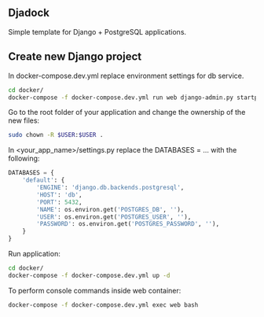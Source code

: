 ## Djadock
Simple template for Django + PostgreSQL applications.

## Create new Django project
In docker-compose.dev.yml replace environment settings for db service.

```bash
cd docker/
docker-compose -f docker-compose.dev.yml run web django-admin.py startproject <your_app_name> .
```

Go to the root folder of your application and change the ownership of the new files:
```bash
sudo chown -R $USER:$USER .
```

In <your_app_name>/settings.py replace the DATABASES = ... with the following:
```python
DATABASES = {
    'default': {
        'ENGINE': 'django.db.backends.postgresql',
        'HOST': 'db',
        'PORT': 5432,
        'NAME': os.environ.get('POSTGRES_DB', ''),
        'USER': os.environ.get('POSTGRES_USER', ''),
        'PASSWORD': os.environ.get('POSTGRES_PASSWORD', ''),
    }
}
```

Run application:
```bash
cd docker/
docker-compose -f docker-compose.dev.yml up -d
```

To perform console commands inside web container:
```bash
docker-compose -f docker-compose.dev.yml exec web bash
```
